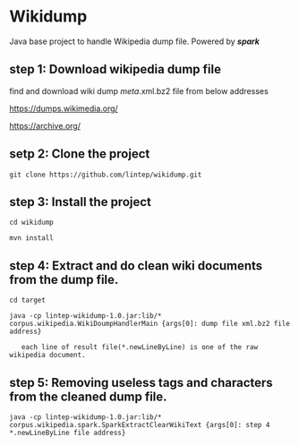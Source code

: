 # Wikidump
Java base project to handle Wikipedia dump file.
Powered by _**spark**_

## step 1: Download wikipedia dump file
find and download wiki dump *meta*.xml.bz2 file from below addresses

https://dumps.wikimedia.org/

https://archive.org/

## setp 2: Clone the project
`git clone https://github.com/lintep/wikidump.git`

## step 3: Install the project
`cd wikidump`

`mvn install`

## step 4: Extract and do clean wiki documents from the dump file.
`cd target`

`java -cp lintep-wikidump-1.0.jar:lib/* corpus.wikipedia.WikiDoumpHandlerMain {args[0]: dump file xml.bz2 file address}`

       each line of result file(*.newLineByLine) is one of the raw wikipedia document.

## step 5: Removing useless tags and characters from the cleaned dump file.

`java -cp lintep-wikidump-1.0.jar:lib/* corpus.wikipedia.spark.SparkExtractClearWikiText {args[0]: step 4 *.newLineByLine file address}`
